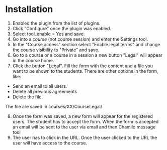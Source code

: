 Installation
============

1. Enabled the plugin from the list of plugins.
2. Click "Configure" once the plugin was enabled.
3. Select tool_enable = Yes and save.
4. Go into a *course* (not course session) and enter the Settings tool.
5. In the "Course access" section select "Enable legal terms" and
   change the course visibility to "Private" and save.
6. Go to a course or a course in a session a new button "Legal" will appear
   in the course home.
7. Click the button "Legal". Fill the form with the content and a file you want
to be shown to the students. There are other options in the form, like:
 - Send an email to all users.
 - Delete all previous agreements
 - Delete the file.

 The file are saved in courses/XX/CourseLegal/

8. Once the form was saved, a new form will appear for the registered users.
   The student has to accept the form.
   When the form is accepted an email will be sent to the user via email and
   then Chamilo message tool
9. The user has to click in the URL. Once the user clicked to the URL the user
   will have access to the course.
